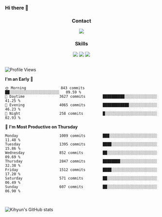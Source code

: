### Hi there 👋

<!--
**Key5771/Key5771** is a ✨ _special_ ✨ repository because its `README.md` (this file) appears on your GitHub profile.

Here are some ideas to get you started:

- 🔭 I’m currently working on ...
- 🌱 I’m currently learning ...
- 👯 I’m looking to collaborate on ...
- 🤔 I’m looking for help with ...
- 💬 Ask me about ...
- 📫 How to reach me: ...
- 😄 Pronouns: ...
- ⚡ Fun fact: ...
-->

<h3 align="center">Contact</h3>
<div align="center">
  <a href="mailto:ksj57715@gmail.com"><img src="https://img.shields.io/badge/Gmail-D14836?style=for-the-badge&logo=gmail&logoColor=white"/></a>
</div>

<h3 align="center">Skills</h3>
<div align="center">
  <img src="https://img.shields.io/badge/iOS-000000?style=for-the-badge&logo=ios&logoColor=white"/>
  <img src="https://img.shields.io/badge/Swift-FA7343?style=for-the-badge&logo=swift&logoColor=white"/>
  <img src="https://img.shields.io/badge/Xcode-007ACC?style=for-the-badge&logo=Xcode&logoColor=white"/>
</div>

<br>

<!--START_SECTION:waka-->
![Profile Views](http://img.shields.io/badge/Profile%20Views-1-blue)

**I'm an Early 🐤** 

```text
🌞 Morning                843 commits         ██░░░░░░░░░░░░░░░░░░░░░░░   09.59 % 
🌆 Daytime                3627 commits        ██████████░░░░░░░░░░░░░░░   41.25 % 
🌃 Evening                4065 commits        ████████████░░░░░░░░░░░░░   46.23 % 
🌙 Night                  258 commits         █░░░░░░░░░░░░░░░░░░░░░░░░   02.93 % 
```
📅 **I'm Most Productive on Thursday** 

```text
Monday                   1009 commits        ███░░░░░░░░░░░░░░░░░░░░░░   11.48 % 
Tuesday                  1395 commits        ████░░░░░░░░░░░░░░░░░░░░░   15.86 % 
Wednesday                852 commits         ██░░░░░░░░░░░░░░░░░░░░░░░   09.69 % 
Thursday                 2847 commits        ████████░░░░░░░░░░░░░░░░░   32.38 % 
Friday                   1512 commits        ████░░░░░░░░░░░░░░░░░░░░░   17.20 % 
Saturday                 571 commits         ██░░░░░░░░░░░░░░░░░░░░░░░   06.49 % 
Sunday                   607 commits         ██░░░░░░░░░░░░░░░░░░░░░░░   06.90 % 
```



<!--END_SECTION:waka-->

<br>


![Kihyun's GitHub stats](https://github-readme-stats.vercel.app/api?username=key5771&show_icons=true&theme=radical)
